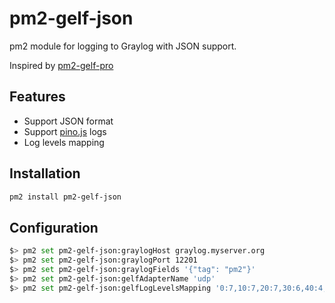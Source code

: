# pm2-gelf-json

pm2 module for logging to Graylog with JSON support.

Inspired by [pm2-gelf-pro](https://github.com/sethblack/pm2-gelf-pro)

## Features

- Support JSON format
- Support [pino.js](https://github.com/pinojs/pino) logs
- Log levels mapping

## Installation

```sh
pm2 install pm2-gelf-json
```

## Configuration

```sh
$> pm2 set pm2-gelf-json:graylogHost graylog.myserver.org
$> pm2 set pm2-gelf-json:graylogPort 12201
$> pm2 set pm2-gelf-json:graylogFields '{"tag": "pm2"}'
$> pm2 set pm2-gelf-json:gelfAdapterName 'udp'
$> pm2 set pm2-gelf-json:gelfLogLevelsMapping '0:7,10:7,20:7,30:6,40:4,50:3,60:0'
```

